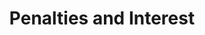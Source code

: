 ---
layout: bos_content
permalink: /featured-analysis/penalties-and-interest/
title: Penalties and Interest
components:
- breadcrumbs:
  - title: Home
    url: "/"
  - title: Budget
    url: "/budget"
  - title: Featured Analysis
    url: "/featured-analysis/"
  - current: Penalties and Interest
  - published: 4/13/17
- intro:
  - title: Penalties and interest
    short_desc: >
      Taxpayers are assessed both a penalty and interest for late 
      payments of property tax bills, motor vehicle excise bills 
      and other payments.
    description: >
      The City collected $13.1 million in such penalties and interest 
      in FY15 and $14.5 million in FY16. Actual penalty and interest 
      collections for FY17 will exceed the budget of $8.5 million and 
      are projected to be $14.5 million in FY18.
    right_image: /img/recurring-local-receipts.jpg
    sidebar_menu: true    
- grid:
  - grid_title: More budget analysis
  - title: Revenue Estimates
    body: >
      Tempting copy that would make someone click this featured analysis card.
    img: https://www.boston.gov/sites/default/files/styles/grid_card_image/public/allston2.jpg?itok=jMsIfnJ6
    link: /featured-analysis/revenue-estimates/
  - title: Local Receipts
    body: >
      Tempting copy that would make someone click this featured analysis card.
    img: https://www.boston.gov/sites/default/files/styles/grid_card_image/public/allston2.jpg?itok=jMsIfnJ6
    link: /featured-analysis/local-receipts/
  - title: Excise Taxes
    body: >
      Tempting copy that would make someone click this featured analysis card.
    img: /img/excise-taxes.jpg
    link: /featured-analysis/excise-taxes/
  - title: Parking Fines
    body: >
      Tempting copy that would make someone click this featured analysis card.
    img: https://www.boston.gov/sites/default/files/styles/grid_card_image/public/allston2.jpg?itok=jMsIfnJ6
    link: /featured-analysis/parking-fines/
  - title: Interest on Investments
    body: >
      Tempting copy that would make someone click this featured analysis card.
    img: https://www.boston.gov/sites/default/files/styles/grid_card_image/public/allston2.jpg?itok=jMsIfnJ6
    link: /featured-analysis/interest-on-investments/
  - title: Payments In Lieu Of Taxes
    body: >
      Tempting copy that would make someone click this featured analysis card.
    img: /img/fa-payments-in-lieu-of-taxes.jpg
    link: /featured-analysis/payments-in-lieu-of-taxes/
  - title: Urban Redevelopment Ch. 121A
    body: >
      Tempting copy that would make someone click this featured analysis card.
    img: /img/fa-urban-redevelopment-ch-121a.jpg
    link: /featured-analysis/urban-redevelopment-ch-121a/
  - title: Miscellaneous Department Revenue
    body: >
      Tempting copy that would make someone click this featured analysis card.
    img: https://www.boston.gov/sites/default/files/styles/grid_card_image/public/allston2.jpg?itok=jMsIfnJ6
    link: /featured-analysis/misc-dept-revenue/
  - title: Licenses and Permits
    body: >
      Tempting copy that would make someone click this featured analysis card.
    img: https://www.boston.gov/sites/default/files/styles/grid_card_image/public/allston2.jpg?itok=jMsIfnJ6
    link: /featured-analysis/licences-and-permits/
---